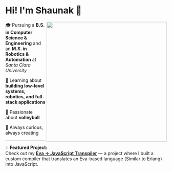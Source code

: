 # Hi! I'm Shaunak 👋  

<img src="https://github.com/user-attachments/assets/faa4100b-5cf4-43d4-875f-04eab64f8faf" align="right" width="375"/>

🎓 Pursuing a **B.S. in Computer Science & Engineering** and an **M.S. in Robotics & Automation** at *Santa Clara University*  

🤖 Learning about **building low-level systems, robotics, and full-stack applications**  

🏐 Passionate about **volleyball**  

🚀 Always curious, always creating  

---

💡 **Featured Project:**  
Check out my [**Eva → JavaScript Transpiler**](https://github.com/sdsharma1469/projects/tree/main/transpiler) — a project where I built a custom compiler that translates an Eva-based language (Similar to Erlang) into JavaScript.
